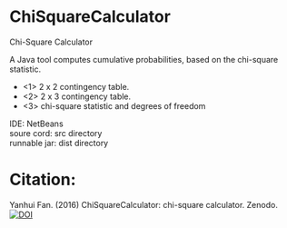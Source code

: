 ChiSquareCalculator
===================

Chi-Square Calculator

A Java tool computes cumulative probabilities, based on the chi-square statistic.

* <1> 2 x 2 contingency table.
* <2> 2 x 3 contingency table.
* <3> chi-square statistic and degrees of freedom

IDE: NetBeans    
soure cord: src directory    
runnable jar: dist directory     

# Citation:

Yanhui Fan. (2016) ChiSquareCalculator: chi-square calculator. Zenodo. [![DOI](https://zenodo.org/badge/doi/10.5281/zenodo.49975.svg)](http://dx.doi.org/10.5281/zenodo.49975)
